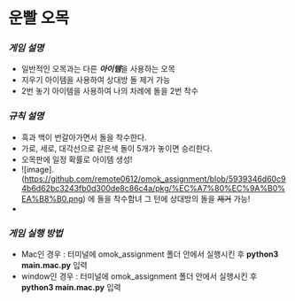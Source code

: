 # **운빨 오목**
### *게임 설명*
* 일반적인 오목과는 다른 ***아이템***을 사용하는 오목 
* 지우기 아이템을 사용하여 상대방 돌 제거 가능
* 2번 놓기 아이템을 사용하여 나의 차례에 돌을 2번 착수

### *규칙 설명*
* 흑과 백이 번갈아가면서 돌을 착수한다.
* 가로, 세로, 대각선으로 같은색 돌이 5개가 놓이면 승리한다.
* 오목판에 일정 확률로 아이템 생성!
* ![image].(https://github.com/remote0612/omok_assignment/blob/5939346d60c94b6d62bc3243fb0d300de8c86c4a/pkg/%EC%A7%80%EC%9A%B0%EA%B8%B0.png) 에 돌을 착수함녀 그 턴에 상대방의 돌을 ~~제거~~ 가능!
* 

### *게임 실행 방법*
* Mac인 경우 : 터미널에 omok_assignment 폴더 안에서 실행시킨 후 **python3 main.mac.py** 입력
* window인 경우 : 터미널에 omok_assignment 폴더 안에서 실행시킨 후 **python3 main.mac.py** 입력
